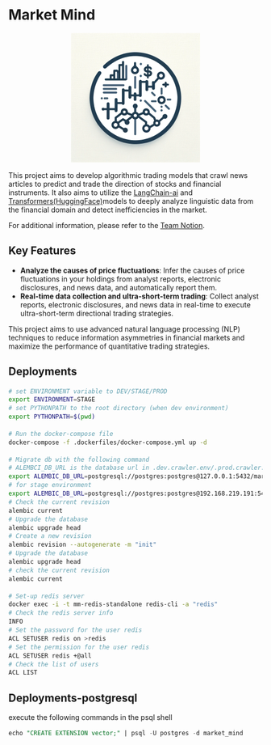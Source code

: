 # Market Mind

<p align="center">
    <img src="./.github/assets/main.png" alt="Logo">
</p>

This project aims to develop algorithmic trading models that crawl news articles to predict and trade the direction of stocks and financial instruments.
It also aims to utilize the [LangChain-ai](https://github.com/langchain-ai) and [Transformers(HuggingFace)](https://github.com/huggingface/transformers)models to deeply analyze linguistic data from the financial domain and detect inefficiencies in the market.

For additional information, please refer to the [Team Notion](https://www.notion.so/yb98/097de26b8c5f4b5c83a4cd5b18c78103).

## Key Features

- **Analyze the causes of price fluctuations**: Infer the causes of price fluctuations in your holdings from analyst reports, electronic disclosures, and news data, and automatically report them.
- **Real-time data collection and ultra-short-term trading**: Collect analyst reports, electronic disclosures, and news data in real-time to execute ultra-short-term directional trading strategies.

This project aims to use advanced natural language processing (NLP) techniques to reduce information asymmetries in financial markets and maximize the performance of quantitative trading strategies.

## Deployments

```bash
# set ENVIRONMENT variable to DEV/STAGE/PROD
export ENVIRONMENT=STAGE 
# set PYTHONPATH to the root directory (when dev environment)
export PYTHONPATH=$(pwd)

# Run the docker-compose file
docker-compose -f .dockerfiles/docker-compose.yml up -d

# Migrate db with the following command
# ALEMBCI_DB_URL is the database url in .dev.crawler.env/.prod.crawler.env file
export ALEMBIC_DB_URL=postgresql://postgres:postgres@127.0.0.1:5432/market_mind
# for stage environment
export ALEMBIC_DB_URL=postgresql://postgres:postgres@192.168.219.191:5432/market_mind
# Check the current revision
alembic current
# Upgrade the database
alembic upgrade head
# Create a new revision
alembic revision --autogenerate -m "init"
# Upgrade the database
alembic upgrade head
# check the current revision
alembic current

# Set-up redis server
docker exec -i -t mm-redis-standalone redis-cli -a "redis"  
# Check the redis server info
INFO
# Set the password for the user redis
ACL SETUSER redis on >redis
# Set the permission for the user redis
ACL SETUSER redis +@all
# Check the list of users
ACL LIST
```

## Deployments-postgresql

execute the following commands in the psql shell
```sql
echo "CREATE EXTENSION vector;" | psql -U postgres -d market_mind
```
